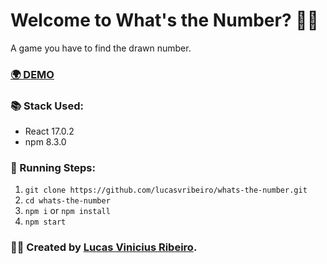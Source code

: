 # Welcome to What's the Number? 🎲✅

A game you have to find the drawn number.

### [🌍 DEMO](https://whatsthenumber.netlify.app/)

### 📚 Stack Used:

- React 17.0.2
- npm 8.3.0

### 🏃 Running Steps:

1. `git clone https://github.com/lucasvribeiro/whats-the-number.git`
2. `cd whats-the-number`
3. `npm i` or `npm install`
4. `npm start`

### 🙅‍♂️ Created by [Lucas Vinicius Ribeiro](https://github.com/lucasvribeiro).
